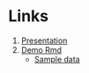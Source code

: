 # Links

1. [Presentation](https://manika-lamba.github.io/workshop-iim/presentation/#/title-slide)
2. [Demo Rmd](https://manika-lamba.shinyapps.io/TopicModelingwithR/)
   - [Sample data](https://github.com/manika-lamba/workshop-iim/blob/main/demo/data.csv)
